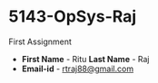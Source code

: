 # 5143-OpSys-Raj
 First Assignment
* **First Name** - Ritu  **Last Name** - Raj
* **Email-id** - rtraj88@gmail.com
